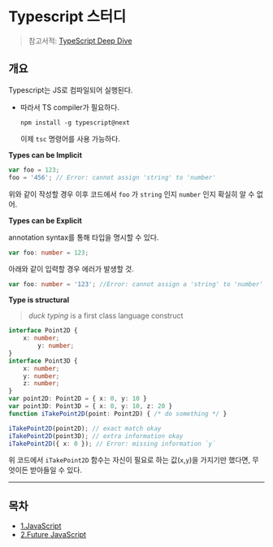 # Typescript 스터디

> 참고서적: [TypeScript Deep Dive](https://basarat.gitbook.io/typescript/)

## 개요

Typescript는 JS로 컴파일되어 실행된다.

- 따라서 TS compiler가 필요하다. 

  ```shell
  npm install -g typescript@next
  ```

  이제 `tsc` 명령어를 사용 가능하다.



**Types can be Implicit**

```ts
var foo = 123;
foo = '456'; // Error: cannot assign 'string' to 'number'
```

위와 같이 작성할 경우 이후 코드에서 `foo` 가 `string` 인지 `number` 인지 확실히 알 수 없어.



**Types can be Explicit**

annotation syntax를 통해 타입을 명시할 수 있다.

```ts
var foo: number = 123;
```

아래와 같이 입력할 경우 에러가 발생할 것.

```typescript
var foo: number = '123'; //Error: cannot assign a 'string' to 'number'
```



**Type is structural**

>  *duck typing* is a first class language construct

```ts
interface Point2D {
    x: number;
		y: number; 
}
interface Point3D {
    x: number;
    y: number;
    z: number; 
}
var point2D: Point2D = { x: 0, y: 10 }
var point3D: Point3D = { x: 0, y: 10, z: 20 }
function iTakePoint2D(point: Point2D) { /* do something */ }

iTakePoint2D(point2D); // exact match okay 
iTakePoint2D(point3D); // extra information okay 
iTakePoint2D({ x: 0 }); // Error: missing information `y`
```

위 코드에서 `iTakePoint2D` 함수는 자신이 필요로 하는 값(`x`,`y`)을 가지기만 했다면, 무엇이든 받아들일 수 있다.

---

## 목차

- [1.JavaScript](./1.JavaScript.md)
- [2.Future JavaScript](./2.Future-JavaScript.md)

